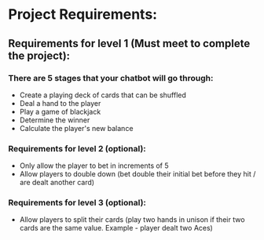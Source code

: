 # Project Requirements:


## Requirements for level 1 (Must meet to complete the project):
### There are 5 stages that your chatbot will go through:

- Create a playing deck of cards that can be shuffled
- Deal a hand to the player
- Play a game of blackjack
- Determine the winner
- Calculate the player's new balance


### Requirements for level 2 (optional):
- Only allow the player to bet in increments of 5
- Allow players to double down (bet double their initial bet before they hit / are dealt another card)


### Requirements for level 3 (optional):
- Allow players to split their cards (play two hands in unison if their two cards are the same value. Example - player dealt two Aces)